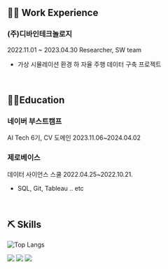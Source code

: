 
## 👨‍💻 Work Experience

### (주)디바인테크놀로지
2022.11.01 ~ 2023.04.30
Researcher, SW team
- 가상 시뮬레이션 환경 하 자율 주행 데이터 구축 프로젝트

<br>

## 👨‍🎓Education

### 네이버 부스트캠프
AI Tech 6기, CV 도메인
2023.11.06~2024.04.02

### 제로베이스 
데이터 사이언스 스쿨
2022.04.25~2022.10.21. 
- SQL, Git, Tableau .. etc
<br>



## ⛏ Skills
![Top Langs](https://github-readme-stats.vercel.app/api/top-langs/?username=Jungtaxi&hide_border=true&theme=dracula)

<p><img src="https://img.shields.io/badge/Python-3766AB?style=flat-square&logo=Python&logoColor=white"/> <img src="https://img.shields.io/badge/pytorch-EE4C2C?style=flat-square&logo=pytorch&logoColor=white"/> <img src="https://img.shields.io/badge/MySql-4479A1?style=flat-square&logo=mysql&logoColor=white"/></p>
<br>

